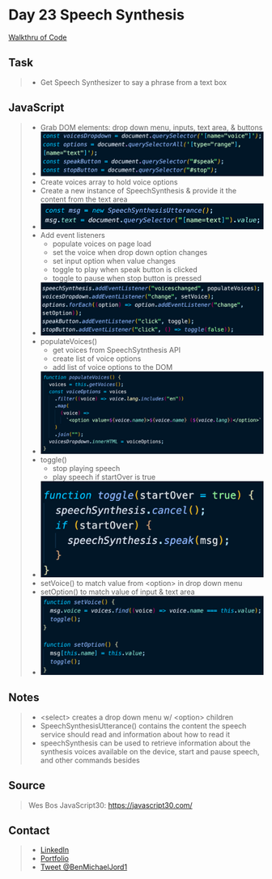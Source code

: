 # Day 23 Speech Synthesis

[Walkthru of Code](add.url.here)

## Task

> - Get Speech Synthesizer to say a phrase from a text box

## JavaScript

> - Grab DOM elements: drop down menu, inputs, text area, & buttons
> - ![dom elements](images/dom.png)
> - Create voices array to hold voice options
> - Create a new instance of SpeechSynthesis & provide it the content from the text area
> - ![speech variables](images/speech.png)
> - Add event listeners
>   - populate voices on page load
>   - set the voice when drop down option changes
>   - set input option when value changes
>   - toggle to play when speak button is clicked
>   - toggle to pause when stop button is pressed
> - ![event listeners](images/events.png)
> - populateVoices()
>   - get voices from SpeechSytnthesis API
>   - create list of voice options
>   - add list of voice options to the DOM
> - ![populate voices function](images/populate.png)
> - toggle()
>   - stop playing speech
>   - play speech if startOver is true
> - ![toggle function](images/toggle.png)
> - setVoice() to match value from \<option> in drop down menu
> - setOption() to match value of input & text area
> - ![set voice and set options functions](images/set-functions.png)

## Notes

> - \<select> creates a drop down menu w/ \<option> children
> - SpeechSynthesisUtterance() contains the content the speech service should read and information about how to read it
> - speechSynthesis can be used to retrieve information about the synthesis voices available on the device, start and pause speech, and other commands besides

## Source

> Wes Bos JavaScript30: https://javascript30.com/

## Contact

> - [LinkedIn](https://www.linkedin.com/in/benjamin-alt-higginbotham/)
> - [Portfolio](https://higginbotham.fun)
> - [Tweet @BenMichaelJord1](https://twitter.com/BenMichaelJord1)
